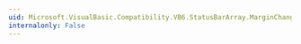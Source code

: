 ```yaml
---
uid: Microsoft.VisualBasic.Compatibility.VB6.StatusBarArray.MarginChanged
internalonly: False
---
```

